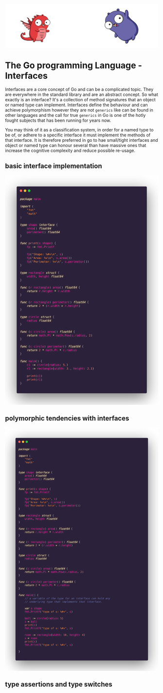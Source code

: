 ![](/assets/gologo.png)

# The Go programming Language - Interfaces

Interfaces are a core concept of Go and can be a complicated topic. They are everywhere in the standard library and are an abstract concept. So what exactly is an interface? It's a collection of method signatures that an object or named type can implement. Interfaces define the behaviour and can achieve polymorphism however they are not `generics` like can be found in other languages and the call for true `generics` in Go is one of the hotly fought subjects that has been running for years now.

You may think of it as a classification system, in order for a named type to be of, or adhere to a specific interface it must implement the methods of that interface. It is therefore preferred in go to hae small/tight interfaces and object or named type can honour several than have massive ones that increase the cognitive complexity and reduce possible re-usage.

## basic interface implementation 

![](/core/src/15-interfaces/assets/1501-interfaces.png)

## polymorphic tendencies with interfaces 

![](/core/src/15-interfaces/assets/1502-polymorphic.png)


## type assertions and type switches 
